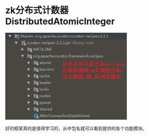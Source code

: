 # zk分布式计数器 DistributedAtomicInteger

![](../../image/zookeeper/zk-lock1.png)

好的框架真的是值得学习的，从中包名就可以看到提供的各个功能模块。